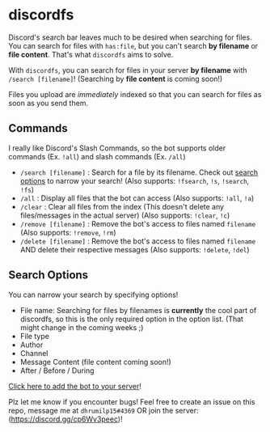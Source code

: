 # discordfs

Discord's search bar leaves much to be desired when searching for files. You can search for files with `has:file`, but you can't search **by filename** or **file content**. That's what `discordfs` aims to solve.

With `discordfs`, you can search for files in your server **by filename** with `/search [filename]`! (Searching by **file content** is coming soon!) 

Files you upload are *immediately* indexed so that you can search for files as soon as you send them.

## Commands

I really like Discord's Slash Commands, so the bot supports older commands (Ex. `!all`) and slash commands (Ex. `/all`)

- `/search [filename]` : Search for a file by its filename. Check out [search options](#search-options) to narrow your search! (Also supports: `!fsearch`, `!s`, `!search`, `!fs`)
- `/all` : Display all files that the bot can access (Also supports: `!all`, `!a`)
- `/clear` : Clear all files from the index (This doesn't delete any files/messages in the actual server) (Also supports: `!clear`, `!c`)
- `/remove [filename]` : Remove the bot's access to files named `filename` (Also supports: `!remove`, `!rm`)
- `/delete [filename]` : Remove the bot's access to files named `filename` AND delete their respective messages (Also supports: `!delete`, `!del`)

## Search Options

You can narrow your search by specifying options!
- File name: Searching for files by filenames is **currently** the cool part of discordfs, so this is the only required option in the option list. (That might change in the coming weeks ;)
- File type
- Author
- Channel
- Message Content (file content coming soon!)
- After / Before / During

[Click here to add the bot to your server](https://discord.com/api/oauth2/authorize?client_id=837345172105723985&permissions=2147593280&scope=bot%20applications.commands)!

<!-- If you want to try out any experimental features, [click here to add the test bot to your server](https://discord.com/api/oauth2/authorize?client_id=841182898778275881&permissions=2147871808&scope=bot%20applications.commands)! -->

Plz let me know if you encounter bugs! Feel free to create an issue on this repo, message me at `dhrumilp15#4369` OR join the server: (https://discord.gg/cp6Wv3peec)!
